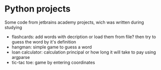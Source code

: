 # Python projects

Some code from jetbrains academy projects, wich was written during studying

- flashcards: add words with decription or load them from file? then try to guess the word by it's definition
- hangman: simple game to guess a word
- loan calculator: calculation principal or how long it will take to pay using argparse
- tic-tac toe: game by entering coordinates
